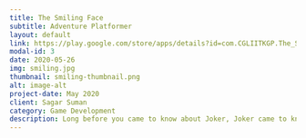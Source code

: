 ```yaml
---
title: The Smiling Face
subtitle: Adventure Platformer
layout: default
link: https://play.google.com/store/apps/details?id=com.CGLIITKGP.The_Smiling_Face
modal-id: 3
date: 2020-05-26
img: smiling.jpg
thumbnail: smiling-thumbnail.png
alt: image-alt
project-date: May 2020
client: Sagar Suman
category: Game Development
description: Long before you came to know about Joker, Joker came to know about you. Yes! Joker knows that he's a fictional character, trapped inside the paper bars, guided by the unsaid rules. He knows it because no matter how hard he tries he cannot defeat the hero. Villains are nothing but obstruction for heroes to overcome, "Heroes will always win" were the lines stated by the author. Help him to escape the fake reality by shattering the very law of friction. Chaos is reality, Chaos is natural. Help him to defeat Batman !!
---
```

